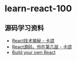 # learn-react-100


## 源码学习资料

* [React技术揭秘 - 卡颂](./iamkasong)
* [React源码，你在第几层 - 卡颂](./BV1Ki4y1u7Vr)
* [Build your own React](./build-your-own-react)
